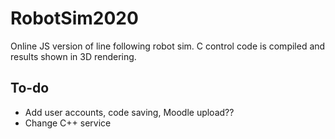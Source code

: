 # RobotSim2020
Online JS version of line following robot sim. C control code is compiled and results shown in 3D rendering.

## To-do
- Add user accounts, code saving, Moodle upload??
- Change C++ service
